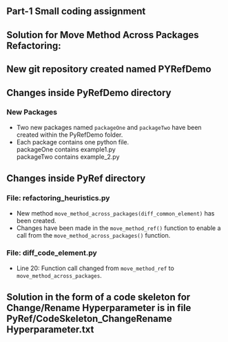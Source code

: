 ## Part-1 Small coding assignment
## Solution for Move Method Across Packages Refactoring:
  ## New git repository created named PYRefDemo
  ## Changes inside PyRefDemo directory
  
  ### New Packages
  - Two new packages named `packageOne` and `packageTwo` have been created within the PyRefDemo folder.
  - Each package contains one python file. <br/> packageOne contains example1.py <br/> packageTwo contains example_2.py
  
  ## Changes inside PyRef directory
  ### File: refactoring_heuristics.py
  - New method `move_method_across_packages(diff_common_element)` has been created.
  - Changes have been made in the `move_method_ref()` function to enable a call from the `move_method_across_packages()` function.
  
  ### File: diff_code_element.py
  - Line 20: Function call changed from `move_method_ref` to `move_method_across_packages`.

## Solution in the form of a code skeleton for Change/Rename Hyperparameter is in file PyRef/CodeSkeleton_ChangeRename Hyperparameter.txt


